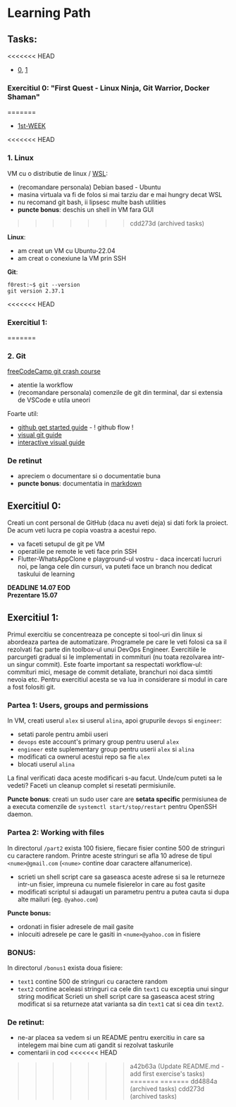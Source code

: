 # Learning Path

## Tasks:
<<<<<<< HEAD
- [0](https://github.com/GabrielBrezeanu/SA4.0-FirstQuest/blob/master/tasks/1stWEEK_README.md), [1]()

### Exercitiul 0: "First Quest - Linux Ninja, Git Warrior, Docker Shaman"
=======
- [1st-WEEK](https://github.com/GabrielBrezeanu/SA4.0-FirstQuest/tasks/1stWEEK_README.md)

<<<<<<< HEAD
### 1. Linux
VM cu o distributie de linux / [WSL](https://docs.microsoft.com/en-us/windows/wsl/about):
- (recomandare personala) Debian based - Ubuntu
- masina virtuala va fi de folos si mai tarziu dar e mai hungry decat WSL
- nu recomand git bash, ii lipsesc multe bash utilities
- **puncte bonus**: deschis un shell in VM fara GUI
>>>>>>> cdd273d (archived tasks)

**Linux**:
- am creat un VM cu Ubuntu-22.04
- am creat o conexiune la VM prin SSH

**Git**:
```console
f0rest:~$ git --version 
git version 2.37.1
```

<<<<<<< HEAD
### Exercitiul 1:
=======
### 2. Git
[freeCodeCamp git crash course](https://www.youtube.com/watch?v=RGOj5yH7evk)
- atentie la workflow
- (recomandare personala) comenzile de git din terminal, dar si extensia de VSCode e utila uneori

Foarte util: 
- [github get started guide](https://docs.github.com/en/get-started) - ! github flow !
- [visual git guide](http://marklodato.github.io/visual-git-guide/index-en.html)
- [interactive visual guide](http://onlywei.github.io/explain-git-with-d3)

### De retinut
- apreciem o documentare si o documentatie buna
- **puncte bonus**: documentatia in [markdown](https://www.markdownguide.org/)

## Exercitiul 0:

Creati un cont personal de GitHub (daca nu aveti deja) si dati fork la proiect. De acum veti lucra pe copia voastra a acestui repo.
- va faceti setupul de git pe VM 
- operatiile pe remote le veti face prin SSH 
- Flutter-WhatsAppClone e playground-ul vostru - daca incercati lucruri noi, pe langa cele din cursuri, va puteti face un branch nou dedicat taskului de learning

**DEADLINE 14.07 EOD**   
**Prezentare 15.07**

## Exercitiul 1:
Primul exercitiu se concentreaza pe concepte si tool-uri din linux si abordeaza partea de automatizare. Programele pe care le veti folosi ca sa il rezolvati fac parte din toolbox-ul unui DevOps Engineer. 
Exercitiile le parcurgeti gradual si le implementati in commituri (nu toata rezolvarea intr-un singur commit). Este foarte important sa respectati workflow-ul: commituri mici, mesage de commit detaliate, branchuri noi daca simtiti nevoia etc. Pentru exercitiul acesta se va lua in considerare si modul in care a fost folositi git.
 
### Partea 1: Users, groups and permissions
In VM, creati userul `alex` si userul `alina`, apoi grupurile `devops` si `engineer`:
- setati parole pentru ambii useri
- `devops` este account's primary group pentru userul `alex`
- `engineer` este suplementary group pentru userii `alex` si `alina`
- modificati ca ownerul acestui repo sa fie `alex`
- blocati userul `alina`

La final verificati daca aceste modificari s-au facut. Unde/cum puteti sa le vedeti? Faceti un cleanup complet si resetati permisiunile.

**Puncte bonus**: creati un sudo user care are **setata specific** permisiunea de a executa comenzile de `systemctl start/stop/restart` pentru OpenSSH daemon.

### Partea 2:  Working with files
In directorul `/part2` exista 100 fisiere, fiecare fisier contine 500 de stringuri cu caractere random. Printre aceste stringuri se afla 10 adrese de tipul `<nume>@gmail.com` (``<nume>`` contine doar caractere alfanumerice). 
- scrieti un shell script care sa gaseasca aceste adrese si sa le returneze intr-un fisier, impreuna cu numele fisierelor in care au fost gasite
- modificati scriptul si adaugati un parametru pentru a putea cauta si dupa alte mailuri (eg. `@yahoo.com`)

**Puncte bonus:**
- ordonati in fisier adresele de mail gasite
- inlocuiti adresele pe care le gasiti in `<nume>@yahoo.com` in fisiere

### **BONUS**: 
In directorul `/bonus1` exista doua fisiere:
- `text1` contine 500 de stringuri cu caractere random
- `text2` contine aceleasi stringuri ca cele din `text1` cu exceptia unui singur string modificat
Scrieti un shell script care sa gaseasca acest string modificat si sa returneze atat varianta sa din `text1` cat si cea din `text2`.

### De retinut:
- ne-ar placea sa vedem si un README pentru exercitiu in care sa intelegem mai bine cum ati gandit si rezolvat taskurile
- comentarii in cod 
<<<<<<< HEAD
>>>>>>> a42b63a (Update README.md - add first exercise's tasks)
=======
=======
>>>>>>> dd4884a (archived tasks)
>>>>>>> cdd273d (archived tasks)
